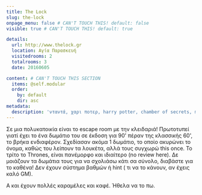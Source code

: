 ```yaml
---
title: The Lock
slug: the-lock
onpage_menu: false # CAN'T TOUCH THIS! default: false
visible: true # CAN'T TOUCH THIS! default: true

details:
  url: http://www.thelock.gr
  location: Αγία Παρασκευή
  visitedrooms: 2
  totalrooms: 3
  date: 20160605

content: # CAN'T TOUCH THIS SECTION
  items: @self.modular
  order:
    by: default
    dir: asc
metadata:
  description: 'νταντά, χαρι ποτερ, harry potter, chamber of secrets, magic chamber, nanny'
---
```


Σε μια πολυκατοικία είναι το escape room με την κλειδαριά! Πρωτοτυπεί γιατί έχει το ένα δωμάτιο του σε έκδοση για 90' πέραν της κλασσικής 60', το βρήκα ενδιαφέρον.
Σχεδίασαν ακόμα 1 δωμάτιο, το οποίο ακυρώνει το όνομα, καθώς του λείπουν τα λουκέτα, αλλά τους συγχωρώ this once.
Το τρίτο το Thrones, είναι πανέμορφο και ιδιαίτερο (no review here).
Δε μοιάζουν τα δωμάτια τους για να σχολιάσω κάτι σα σύνολο,
διαβάστε για το καθένα!
Δεν έχουν σύστημα βαθμών ή hint ( τι να το κάνουν, αν έχεις καλό GM).

Α και έχουν πολλές καραμέλες και καφέ. Ήθελα να το πω.

